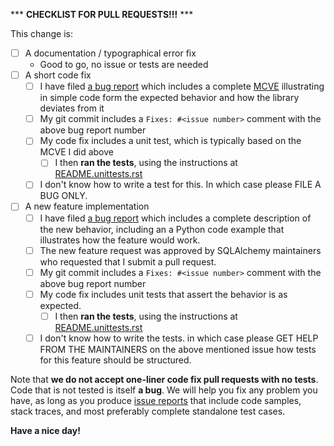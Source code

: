 *** **CHECKLIST FOR PULL REQUESTS!!!** ***

This change is:

- [ ] A documentation / typographical error fix
	- Good to go, no issue or tests are needed
- [ ] A short code fix
	- [ ] I have filed [a bug report](https://github.com/sqlalchemy/sqlalchemy/issues) which includes
	      a complete [MCVE](http://stackoverflow.com/help/mcve) illustrating in simple code form
	      the expected behavior and how the library deviates from it
	- [ ] My git commit includes a `Fixes: #<issue number>` comment with the above bug report number
	- [ ] My code fix includes a unit test, which is typically based on the MCVE I did above
		- [ ] I then **ran the tests**, using the instructions at [README.unittests.rst](https://github.com/sqlalchemy/sqlalchemy/blob/master/README.unittests.rst)
	- [ ] I don't know how to write a test for this.    In which case please FILE A BUG ONLY.
- [ ] A new feature implementation
	- [ ] I have filed [a bug report](https://github.com/sqlalchemy/sqlalchemy/issues) which includes
	      a complete description of the new behavior, including an a Python code example that illustrates
	      how the feature would work.
	- [ ] The new feature request was approved by SQLAlchemy maintainers who requested that I submit
	      a pull request.
	- [ ] My git commit includes a `Fixes: #<issue number>` comment with the above bug report number
	- [ ] My code fix includes unit tests that assert the behavior is as expected.
		- [ ] I then **ran the tests**, using the instructions at [README.unittests.rst](https://github.com/sqlalchemy/sqlalchemy/blob/master/README.unittests.rst)
	- [ ] I don't know how to write the tests.  in which case please GET HELP FROM THE MAINTAINERS
	      on the above mentioned issue how tests for this feature should be structured.

Note that **we do not accept one-liner code fix pull requests with no tests**.  Code that is not
tested is itself **a bug**.   We will help you fix any problem you have, as long as you produce
[issue reports](https://github.com/sqlalchemy/sqlalchemy/issues) that include code samples, stack traces, and most preferably complete standalone test cases.

**Have a nice day!**
